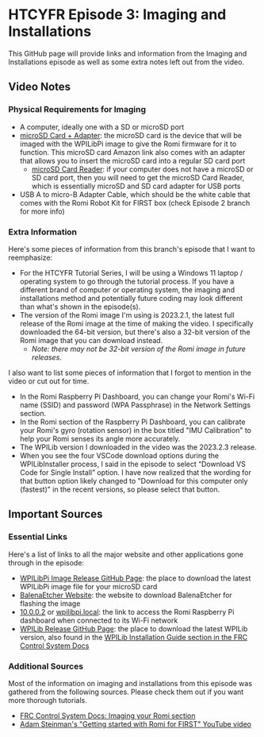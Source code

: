 # HTCYFR Episode 3: Imaging and Installations

This GitHub page will provide links and information from the Imaging and Installations episode as well as some extra notes left out from the video.

## Video Notes

### Physical Requirements for Imaging

- A computer, ideally one with a SD or microSD port
- [microSD Card + Adapter](https://www.amazon.com/dp/B073K14CVB/?th=1): the microSD card is the device that will be imaged with the WPILibPi image to give the Romi firmware for it to function. This microSD card Amazon link also comes with an adapter that allows you to insert the microSD card into a regular SD card port
  - [microSD Card Reader](https://www.amazon.com/gp/product/B0779V61XB/): if your computer does not have a microSD or SD card port, then you will need to get the microSD Card Reader, which is essentially microSD and SD card adapter for USB ports
- USB A to micro-B Adapter Cable, which should be the white cable that comes with the Romi Robot Kit for FIRST box (check Episode 2 branch for more info)

### Extra Information

Here's some pieces of information from this branch's episode that I want to reemphasize:

- For the HTCYFR Tutorial Series, I will be using a Windows 11 laptop / operating system to go through the tutorial process. If you have a different brand of computer or operating system, the imaging and installations method and potentially future coding may look different than what's shown in the episode(s).
- The version of the Romi image I'm using is 2023.2.1, the latest full release of the Romi image at the time of making the video. I specifically downloaded the 64-bit version, but there's also a 32-bit version of the Romi image that you can download instead.
  - *Note: there may not be 32-bit version of the Romi image in future releases.*

I also want to list some pieces of information that I forgot to mention in the video or cut out for time.

- In the Romi Raspberry Pi Dashboard, you can change your Romi's Wi-Fi name (SSID) and password (WPA Passphrase) in the Network Settings section.
- In the Romi section of the Raspberry Pi Dashboard, you can calibrate your Romi's gyro (rotation sensor) in the box titled "IMU Calibration" to help your Romi senses its angle more accurately.
- The WPILib version I downloaded in the video was the 2023.2.3 release.
- When you see the four VSCode download options during the WPILibInstaller process, I said in the episode to select “Download VS Code for Single Install” option. I have now realized that the wording for that button option likely changed to "Download for this computer only (fastest)" in the recent versions, so please select that button.

## Important Sources

### Essential Links

Here's a list of links to all the major website and other applications gone through in the episode:

- [WPILibPi Image Release GitHub Page](https://github.com/wpilibsuite/WPILibPi/releases?scrlybrkr=aa6b855b): the place to download the latest WPILibPi image file for your microSD card
- [BalenaEtcher Website](https://etcher.balena.io/): the website to download BalenaEtcher for flashing the image
- [10.0.0.2](http://10.0.0.2/) or [wpilibpi.local](http://wpilibpi.local/): the link to access the Romi Raspberry Pi dashboard when connected to its Wi-Fi network
- [WPILib Release GitHub Page](https://github.com/wpilibsuite/allwpilib/releases/tag/v2024.3.1/releases): the place to download the latest WPILib version, also found in the [WPILib Installation Guide section in the FRC Control System Docs](https://docs.wpilib.org/en/stable/docs/zero-to-robot/step-2/wpilib-setup.html)

### Additional Sources

Most of the information on imaging and installations from this episode was gathered from the following sources. Please check them out if you want more thorough tutorials.

- [FRC Control System Docs: Imaging your Romi section](https://docs.wpilib.org/en/stable/docs/zero-to-robot/step-2/wpilib-setup.html)
- [Adam Steinman's "Getting started with Romi for FIRST" YouTube video](https://www.youtube.com/watch?v=mop51tpWWcA)
